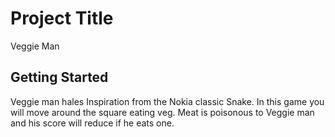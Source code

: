 
# Project Title

Veggie Man

## Getting Started
Veggie man hales Inspiration from the Nokia classic Snake. In this game you will move around the square eating veg. Meat is poisonous to Veggie man and his score will reduce if he eats one.
